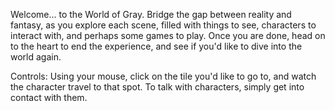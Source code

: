 Welcome... to the World of Gray. Bridge the gap between reality and fantasy, as you explore each scene, filled with things to see, characters to interact with, and perhaps some games to play. Once you are done, head on to the heart to end the experience, and see if you'd like to dive into the world again.

Controls: Using your mouse, click on the tile you'd like to go to, and watch the character travel to that spot. To talk with characters, simply get into contact with them.